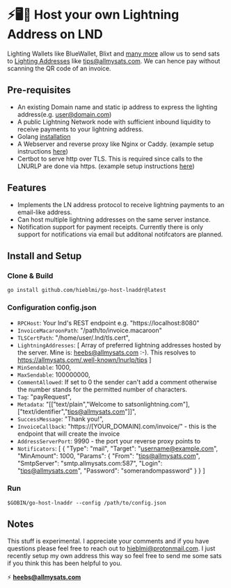 # ⚡🖥️👾 Host your own Lightning Address on LND
Lighting Wallets like BlueWallet, Blixt and [many more](https://github.com/andrerfneves/lightning-address/blob/master/README.md#wallets-supported) allow us to send sats to [Lighting Addresses](https://lightningaddress.com) like tips@allmysats.com. We can hence pay without scanning the QR code of an invoice.

## Pre-requisites
- An existing Domain name and static ip address to express the lighting address(e.g. user@domain.com)
- A public Lightning Network node with sufficient inbound liquidity to receive payments to your lightning address.
- Golang [installation](https://golang.org/doc/install)
- A Webserver and reverse proxy like Nginx or Caddy. (example setup instructions [here](https://www.digitalocean.com/community/tutorials/how-to-deploy-a-go-web-application-using-nginx-on-ubuntu-18-04))
- Certbot to serve http over TLS. This is required since calls to the LNURLP are done via https. (example setup instructions [here](https://www.digitalocean.com/community/tutorials/how-to-secure-nginx-with-let-s-encrypt-on-ubuntu-18-04))

## Features
- Implements the LN address protocol to receive lightning payments to an email-like address.
- Can host multiple lightning addresses on the same server instance.
- Notification support for payment receipts. Currently there is only support for notifications via email but additonal notifcators are planned.

## Install and Setup
### Clone & Build
```
go install github.com/hieblmi/go-host-lnaddr@latest
```
### Configuration config.json
- `RPCHost`: Your lnd's REST endpoint e.g. "https://localhost:8080"
- `InvoiceMacaroonPath`: "/path/to/invoice.macaroon"
- `TLSCertPath`: "/home/user/.lnd/tls.cert",
- `LightningAddresses`: [ Array of preferred lightning addresses hosted by the server. Mine is: heebs@allmysats.com :-). This resolves to https://allmysats.com/.well-known/lnurlp/tips ]
- `MinSendable`: 1000,
- `MaxSendable`: 100000000,
- `CommentAllowed`: If set to 0 the sender can't add a comment otherwise the number stands for the permitted number of characters.
- `Tag`: "payRequest",
- `Metadata`: "[[\"text/plain\",\"Welcome to satsonlightning.com\"],[\"text/identifier\",\"tips@allmysats.com\"]]",
- `SuccessMessage`: "Thank you!",
- `InvoiceCallback`: "https://[YOUR_DOMAIN].com/invoice/" - this is the endpoint that will create the invoice
- `AddressServerPort`: 9990 - the port your reverse proxy points to
- `Notificators`: [
        {
            "Type": "mail",
            "Target": "username@example.com",
            "MinAmount": 1000,
            "Params": {
                "From": "tips@allmysats.com",
                "SmtpServer": "smtp.allmysats.com:587",
                "Login": "tips@allmysats.com",
                "Password": "somerandompassword"
            }
        }
    ]

### Run
```$GOBIN/go-host-lnaddr --config /path/to/config.json```

## Notes
This stuff is experimental. I appreciate your comments and if you have questions please feel free to reach out to hieblmi@protonmail.com.
I just recently setup my own address this way so feel free to send me some sats if you think this has been helpful to you.

⚡ **heebs@allmysats.com**

